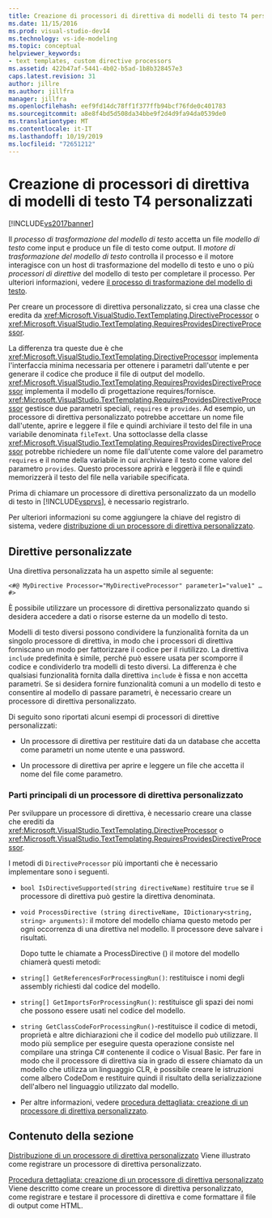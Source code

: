 ```yaml
---
title: Creazione di processori di direttiva di modelli di testo T4 personalizzati | Microsoft Docs
ms.date: 11/15/2016
ms.prod: visual-studio-dev14
ms.technology: vs-ide-modeling
ms.topic: conceptual
helpviewer_keywords:
- text templates, custom directive processors
ms.assetid: 422b47af-5441-4b02-b5ad-1b8b328457e3
caps.latest.revision: 31
author: jillre
ms.author: jillfra
manager: jillfra
ms.openlocfilehash: eef9fd14dc78ff1f377ffb94bcf76fde0c401783
ms.sourcegitcommit: a8e8f4bd5d508da34bbe9f2d4d9fa94da0539de0
ms.translationtype: MT
ms.contentlocale: it-IT
ms.lasthandoff: 10/19/2019
ms.locfileid: "72651212"
---
```

# <a name="creating-custom-t4-text-template-directive-processors"></a>Creazione di processori di direttiva di modelli di testo T4 personalizzati
[!INCLUDE[vs2017banner](../includes/vs2017banner.md)]

Il *processo di trasformazione del modello di testo* accetta un file *modello di testo* come input e produce un file di testo come output. Il *motore di trasformazione del modello di testo* controlla il processo e il motore interagisce con un host di trasformazione del modello di testo e uno o più *processori di direttive* del modello di testo per completare il processo. Per ulteriori informazioni, vedere [il processo di trasformazione del modello di testo](../modeling/the-text-template-transformation-process.md).

 Per creare un processore di direttiva personalizzato, si crea una classe che eredita da <xref:Microsoft.VisualStudio.TextTemplating.DirectiveProcessor> o <xref:Microsoft.VisualStudio.TextTemplating.RequiresProvidesDirectiveProcessor>.

 La differenza tra queste due è che <xref:Microsoft.VisualStudio.TextTemplating.DirectiveProcessor> implementa l'interfaccia minima necessaria per ottenere i parametri dall'utente e per generare il codice che produce il file di output del modello. <xref:Microsoft.VisualStudio.TextTemplating.RequiresProvidesDirectiveProcessor> implementa il modello di progettazione requires/fornisce. <xref:Microsoft.VisualStudio.TextTemplating.RequiresProvidesDirectiveProcessor> gestisce due parametri speciali, `requires` e `provides`.  Ad esempio, un processore di direttiva personalizzato potrebbe accettare un nome file dall'utente, aprire e leggere il file e quindi archiviare il testo del file in una variabile denominata `fileText`. Una sottoclasse della classe <xref:Microsoft.VisualStudio.TextTemplating.RequiresProvidesDirectiveProcessor> potrebbe richiedere un nome file dall'utente come valore del parametro `requires` e il nome della variabile in cui archiviare il testo come valore del parametro `provides`. Questo processore aprirà e leggerà il file e quindi memorizzerà il testo del file nella variabile specificata.

 Prima di chiamare un processore di direttiva personalizzato da un modello di testo in [!INCLUDE[vsprvs](../includes/vsprvs-md.md)], è necessario registrarlo.

 Per ulteriori informazioni su come aggiungere la chiave del registro di sistema, vedere [distribuzione di un processore di direttiva personalizzato](../modeling/deploying-a-custom-directive-processor.md).

## <a name="custom-directives"></a>Direttive personalizzate
 Una direttiva personalizzata ha un aspetto simile al seguente:

 `<#@ MyDirective Processor="MyDirectiveProcessor" parameter1="value1" … #>`

 È possibile utilizzare un processore di direttiva personalizzato quando si desidera accedere a dati o risorse esterne da un modello di testo.

 Modelli di testo diversi possono condividere la funzionalità fornita da un singolo processore di direttiva, in modo che i processori di direttiva forniscano un modo per fattorizzare il codice per il riutilizzo. La direttiva `include` predefinita è simile, perché può essere usata per scomporre il codice e condividerlo tra modelli di testo diversi. La differenza è che qualsiasi funzionalità fornita dalla direttiva `include` è fissa e non accetta parametri. Se si desidera fornire funzionalità comuni a un modello di testo e consentire al modello di passare parametri, è necessario creare un processore di direttiva personalizzato.

 Di seguito sono riportati alcuni esempi di processori di direttive personalizzati:

- Un processore di direttiva per restituire dati da un database che accetta come parametri un nome utente e una password.

- Un processore di direttiva per aprire e leggere un file che accetta il nome del file come parametro.

### <a name="principal-parts-of-a-custom-directive-processor"></a>Parti principali di un processore di direttiva personalizzato
 Per sviluppare un processore di direttiva, è necessario creare una classe che erediti da <xref:Microsoft.VisualStudio.TextTemplating.DirectiveProcessor> o <xref:Microsoft.VisualStudio.TextTemplating.RequiresProvidesDirectiveProcessor>.

 I metodi di `DirectiveProcessor` più importanti che è necessario implementare sono i seguenti.

- `bool IsDirectiveSupported(string directiveName)` restituire `true` se il processore di direttiva può gestire la direttiva denominata.

- `void ProcessDirective (string directiveName, IDictionary<string, string> arguments)`: il motore del modello chiama questo metodo per ogni occorrenza di una direttiva nel modello. Il processore deve salvare i risultati.

  Dopo tutte le chiamate a ProcessDirective () il motore del modello chiamerà questi metodi:

- `string[] GetReferencesForProcessingRun()`: restituisce i nomi degli assembly richiesti dal codice del modello.

- `string[] GetImportsForProcessingRun()`: restituisce gli spazi dei nomi che possono essere usati nel codice del modello.

- `string GetClassCodeForProcessingRun()`-restituisce il codice di metodi, proprietà e altre dichiarazioni che il codice del modello può utilizzare. Il modo più semplice per eseguire questa operazione consiste nel compilare una stringa C# contenente il codice o Visual Basic. Per fare in modo che il processore di direttiva sia in grado di essere chiamato da un modello che utilizza un linguaggio CLR, è possibile creare le istruzioni come albero CodeDom e restituire quindi il risultato della serializzazione dell'albero nel linguaggio utilizzato dal modello.

- Per altre informazioni, vedere [procedura dettagliata: creazione di un processore di direttiva personalizzato](../modeling/walkthrough-creating-a-custom-directive-processor.md).

## <a name="in-this-section"></a>Contenuto della sezione
 [Distribuzione di un processore di direttiva personalizzato](../modeling/deploying-a-custom-directive-processor.md) Viene illustrato come registrare un processore di direttiva personalizzato.

 [Procedura dettagliata: creazione di un processore di direttiva personalizzato](../modeling/walkthrough-creating-a-custom-directive-processor.md) Viene descritto come creare un processore di direttiva personalizzato, come registrare e testare il processore di direttiva e come formattare il file di output come HTML.
